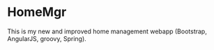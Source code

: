 HomeMgr
=======

This is my new and improved home management webapp (Bootstrap, AngularJS, groovy, Spring).
